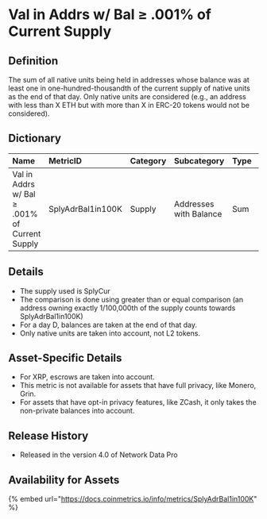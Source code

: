 # Val in Addrs w/ Bal ≥ .001% of Current Supply

## Definition

The sum of all native units being held in addresses whose balance was at least one in one-hundred-thousandth of the current supply of native units as the end of that day. Only native units are considered \(e.g., an address with less than X ETH but with more than X in ERC-20 tokens would not be considered\).

## Dictionary

| Name | MetricID | Category | Subcategory | Type | Unit | Interval |
| :--- | :--- | :--- | :--- | :--- | :--- | :--- |
| Val in Addrs w/ Bal ≥ .001% of Current Supply | SplyAdrBal1in100K | Supply | Addresses with Balance | Sum | Native units | 1 day |

## Details

* The supply used is SplyCur
* The comparison is done using greater than or equal comparison \(an address owning exactly 1/100,000th of the supply counts towards SplyAdrBal1in100K\)
* For a day D, balances are taken at the end of that day.
* Only native units are taken into account, not L2 tokens.

## Asset-Specific Details

* For XRP, escrows are taken into account.
* This metric is not available for assets that have full privacy, like Monero, Grin.
* For assets that have opt-in privacy features, like ZCash, it only takes the non-private balances into account.

## Release History

* Released in the version 4.0 of Network Data Pro

## **Availability for Assets**

{% embed url="https://docs.coinmetrics.io/info/metrics/SplyAdrBal1in100K" %}

